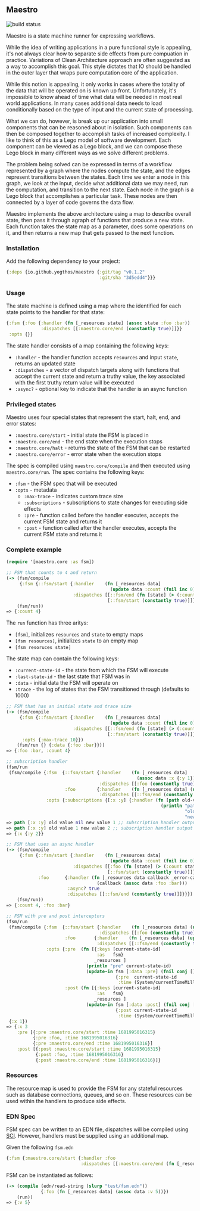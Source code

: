 ## Maestro

![build status](https://github.com/yogthos/maestro/actions/workflows/main.yml/badge.svg)

Maestro is a state machine runner for expressing workflows.

While the idea of writing applications in a pure functional style is appealing, it's not always clear how to separate side effects from pure compuation in practice. Variations of Clean Architecture approach are often suggested as a way to accomplish this goal. This style dictates that IO should be handled in the outer layer that wraps pure computation core of the application.

While this notion is appealing, it only works in cases where the totality of the data that will be operated on is known up front. Unfortunately, it's impossible to know ahead of time what data will be needed in most real world applications. In many cases additional data needs to load conditionally based on the type of input and the current state of processing.

What we can do, however, is break up our application into small components that can be reasoned about in isolation. Such components can then be composed together to accomplish tasks of increased complexity. I like to think of this as a Lego model of software development. Each component can be viewed as a Lego block, and we can compose these Lego block in many different ways as we solve different problems.

The problem being solved can be expressed in terms of a workflow represented by a graph where the nodes compute the state, and the edges represent transitions between the states. Each time we enter a node in this graph, we look at the input, decide what additional data we may need, run the computation, and transition to the next state. Each node in the graph is a Lego block that accomplishes a particular task. These nodes are then connected by a layer of code governs the data flow.

Maestro implements the above architecture using a map to describe overall state, then pass it through agraph of functions that produce a new state. Each function takes the state map as a parameter, does some operations on it, and then returns a new map that gets passed to the next function.

### Installation

Add the following dependency to your project:

```clojure
{:deps {io.github.yogthos/maestro {:git/tag "v0.1.2" 
                                   :git/sha "3d5edd4"}}}
```

### Usage

The state machine is defined using a map where the identified for each state points to the handler for that state:

```clojure
{:fsm {:foo {:handler (fn [_resources state] (assoc state :foo :bar))
             :dispatches [[:maestro.core/end (constantly true)]]}}
 :opts {}}
```

The state handler consists of a map containing the following keys:

* `:handler` - the handler function accepts `resources` and input `state`, returns an updated state
* `:dispatches` - a vector of dispatch targets along with functions that accept the current state and return a truthy value, the key associated with the first truthy return value will be executed
* `:async?` - optional key to indicate that the handler is an async function
  
### Privileged states

Maestro uses four special states that represent the start, halt, end, and error states:

* `:maestro.core/start` - initial state the FSM is placed in
* `:maestro.core/end` - the end state when the execution stops
* `:maestro.core/halt` - returns the state of the FSM that can be restarted
* `:maestro.core/error` - error state when the execution stops

The spec is compiled using `maestro.core/compile` and then executed using `maestro.core/run`.
The spec contains the following keys:

* `:fsm` - the FSM spec that will be executed
* `:opts` - metadata
  * `:max-trace` - indicates custom trace size
  * `:subscriptions` - subscriptions to state changes for executing side effects
  * `:pre` - function called before the handler executes, accepts the current FSM state and returns it
  * `:post` - function called after the handler executes, accepts the current FSM state and returns it

### Complete example

```clojure
(require '[maestro.core :as fsm])

;; FSM that counts to 4 and return
(-> (fsm/compile
     {:fsm {::fsm/start {:handler    (fn [_resources data]
                                       (update data :count (fnil inc 0)))
                         :dispatches [[::fsm/end (fn [state] (> (:count state) 3))]
                                      [::fsm/start (constantly true)]]}}})
    (fsm/run))
=> {:count 4}
```

The `run` function has three aritys:

* `[fsm]`, initializes `resources` and `state` to empty maps
* `[fsm resources]`, initializes `state` to an empty map
* `[fsm resoruces state]`

The state map can contain the following keys:

* `:current-state-id` - the state from which the FSM will execute
* `:last-state-id` - the last state that FSM was in
* `:data` - initial data the FSM will operate on
* `:trace` - the log of states that the FSM transitioned through (defaults to 1000)

```clojure
;; FSM that has an initial state and trace size
(-> (fsm/compile
     {:fsm {::fsm/start {:handler    (fn [_resources data]
                                       (update data :count (fnil inc 0)))
                         :dispatches [[::fsm/end (fn [state] (> (:count state) 3))]
                                      [::fsm/start (constantly true)]]}}
      :opts {:max-trace 10}})
    (fsm/run {} {:data {:foo :bar}}))
=> {:foo :bar, :count 4}

;; subscription handler
(fsm/run
 (fsm/compile {:fsm  {::fsm/start {:handler    (fn [_resources data]
                                                 (assoc data :x {:y 1}))
                                   :dispatches [[:foo (constantly true)]]}
                      :foo        {:handler    (fn [_resources data] (update-in data [:x :y] inc))
                                   :dispatches [[::fsm/end (constantly true)]]}}
               :opts {:subscriptions {[:x :y] {:handler (fn [path old-value new-value] 
                                                          (println "path" path
                                                                   "old value" old-value 
                                                                   "new value" new-value ))}}}}))
=> path [:x :y] old value nil new value 1 ;; subscription handler output
=> path [:x :y] old value 1 new value 2 ;; subscription handler output
=> {:x {:y 2}}

;; FSM that uses an async handler
(-> (fsm/compile
     {:fsm {::fsm/start {:handler    (fn [_resources data]
                                       (update data :count (fnil inc 0)))
                         :dispatches [[:foo (fn [state] (> (:count state) 3))]
                                      [::fsm/start (constantly true)]]}
            :foo      {:handler (fn [_resources data callback _error-callback]
                                  (callback (assoc data :foo :bar)))
                       :async? true
                       :dispatches [[::fsm/end (constantly true)]]}}})
    (fsm/run))
=> {:count 4, :foo :bar}

;; FSM with pre and post interceptors
(fsm/run
 (fsm/compile {:fsm  {::fsm/start {:handler    (fn [_resources data] (update data :x inc))
                                   :dispatches [[:foo (constantly true)]]}
                      :foo       {:handler    (fn [_resources data] (update data :x inc))
                                  :dispatches [[::fsm/end (constantly true)]]}}
               :opts {:pre  (fn [{:keys [current-state-id]
                                  :as   fsm}
                                 _resources ]
                              (println "pre" current-state-id)
                              (update-in fsm [:data :pre] (fnil conj [])
                                         {:pre  current-state-id
                                          :time (System/currentTimeMillis)}))
                      :post (fn [{:keys [current-state-id]
                                  :as   fsm}
                                 _resources ]
                              (update-in fsm [:data :post] (fnil conj [])
                                         {:post current-state-id
                                          :time (System/currentTimeMillis)}))}})
 {:x 1})
=> {:x 3
    :pre [{:pre :maestro.core/start :time 1681995016315}
          {:pre :foo, :time 1681995016316}
          {:pre :maestro.core/end :time 1681995016316}]
    :post [{:post :maestro.core/start :time 1681995016315}
           {:post :foo, :time 1681995016316}
           {:post :maestro.core/end :time 1681995016316}]}
```

### Resources

The resource map is used to provide the FSM for any stateful resources such as database connections, queues, and so on.
These resources can be used within the handlers to produce side effects.

### EDN Spec

FSM spec can be written to an EDN file, dispatches will be compiled using [SCI](https://github.com/babashka/sci).
However, handlers must be supplied using an additional map.

Given the following `fsm.edn`

```clojure
{:fsm {:maestro.core/start {:handler :foo
                            :dispatches [[:maestro.core/end (fn [_resources {:keys [v]}] (= v 5))]]}}}
```

FSM can be instantiated as follows:

```clojure
(-> (compile (edn/read-string (slurp "test/fsm.edn"))
             {:foo (fn [_resources data] (assoc data :v 5))})
    (run))
=> {:v 5}  
```
